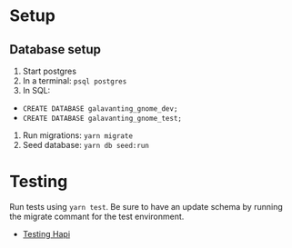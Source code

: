 # Setup

## Database setup

1. Start postgres
1. In a terminal: `psql postgres`
1. In SQL:
  * `CREATE DATABASE galavanting_gnome_dev;`
  * `CREATE DATABASE galavanting_gnome_test;`
1. Run migrations: `yarn migrate`
1. Seed database: `yarn db seed:run`

# Testing

Run tests using `yarn test`.
Be sure to have an update schema by running the migrate commant for the test environment.

* [Testing Hapi](https://hapijs.com/tutorials/testing?lang=en_US)

